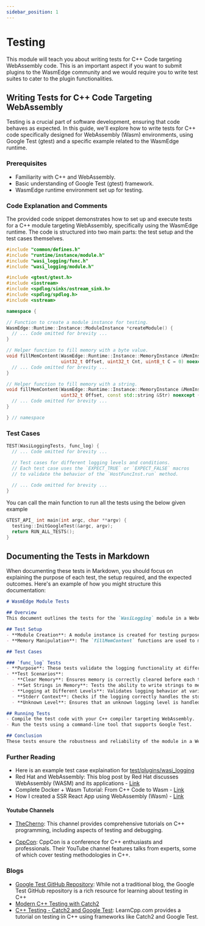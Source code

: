 ```yaml
---
sidebar_position: 1
---
```


# Testing

This module will teach you about writing tests for C++ Code targeting WebAssembly code. This is an important aspect if you want to submit plugins to the WasmEdge community and we would require you to write test suites to cater to the plugin functionalities.

## Writing Tests for C++ Code Targeting WebAssembly

Testing is a crucial part of software development, ensuring that code behaves as expected. In this guide, we'll explore how to write tests for C++ code specifically designed for WebAssembly (Wasm) environments, using Google Test (gtest) and a specific example related to the WasmEdge runtime.

### Prerequisites
- Familiarity with C++ and WebAssembly.
- Basic understanding of Google Test (gtest) framework.
- WasmEdge runtime environment set up for testing.

### Code Explanation and Comments

The provided code snippet demonstrates how to set up and execute tests for a C++ module targeting WebAssembly, specifically using the WasmEdge runtime. The code is structured into two main parts: the test setup and the test cases themselves.

```cpp
#include "common/defines.h"
#include "runtime/instance/module.h"
#include "wasi_logging/func.h"
#include "wasi_logging/module.h"

#include <gtest/gtest.h>
#include <iostream>
#include <spdlog/sinks/ostream_sink.h>
#include <spdlog/spdlog.h>
#include <sstream>

namespace {

// Function to create a module instance for testing.
WasmEdge::Runtime::Instance::ModuleInstance *createModule() {
  // ... Code omitted for brevity ...
}

// Helper function to fill memory with a byte value.
void fillMemContent(WasmEdge::Runtime::Instance::MemoryInstance &MemInst,
                    uint32_t Offset, uint32_t Cnt, uint8_t C = 0) noexcept {
  // ... Code omitted for brevity ...
}

// Helper function to fill memory with a string.
void fillMemContent(WasmEdge::Runtime::Instance::MemoryInstance &MemInst,
                    uint32_t Offset, const std::string &Str) noexcept {
  // ... Code omitted for brevity ...
}

} // namespace
```

### Test Cases

```cpp
TEST(WasiLoggingTests, func_log) {
  // ... Code omitted for brevity ...

  // Test cases for different logging levels and conditions.
  // Each test case uses the `EXPECT_TRUE` or `EXPECT_FALSE` macros
  // to validate the behavior of the `HostFuncInst.run` method.
  
  // ... Code omitted for brevity ...
}
```

You can call the main function to run all the tests using the below given example

```cpp
GTEST_API_ int main(int argc, char **argv) {
  testing::InitGoogleTest(&argc, argv);
  return RUN_ALL_TESTS();
}
```

## Documenting the Tests in Markdown

When documenting these tests in Markdown, you should focus on explaining the purpose of each test, the setup required, and the expected outcomes. Here's an example of how you might structure this documentation:


```md
# WasmEdge Module Tests

## Overview
This document outlines the tests for the `WasiLogging` module in a WebAssembly environment using the WasmEdge runtime.

## Test Setup
- **Module Creation**: A module instance is created for testing purposes using the `createModule` function.
- **Memory Manipulation**: The `fillMemContent` functions are used to manipulate memory content, essential for setting up test scenarios.

## Test Cases

### `func_log` Tests
- **Purpose**: These tests validate the logging functionality at different levels and conditions.
- **Test Scenarios**:
  - **Clear Memory**: Ensures memory is correctly cleared before each test.
  - **Set Strings in Memory**: Tests the ability to write strings to memory.
  - **Logging at Different Levels**: Validates logging behavior at various levels (info, warning, error, etc.).
  - **Stderr Context**: Checks if the logging correctly handles the stderr context.
  - **Unknown Level**: Ensures that an unknown logging level is handled appropriately.

## Running Tests
- Compile the test code with your C++ compiler targeting WebAssembly.
- Run the tests using a command-line tool that supports Google Test.

## Conclusion
These tests ensure the robustness and reliability of the module in a WebAssembly environment

```

### Further Reading

- Here is an example test case explaination for [test/plugins/wasi_logging](./example.md)
- Red Hat and WebAssembly: This blog post by Red Hat discusses WebAssembly (WASM) and its applications - [Link](https://www.redhat.com/en/blog/red-hat-and-webassembly)
- Complete Docker + Wasm Tutorial: From C++ Code to Wasm - [Link](https://kodekloud.com/blog/docker-wasm-tutorial/)
- How I created a SSR React App using WebAssembly (Wasm) - [Link](https://medium.com/wasm/how-i-created-a-ssr-react-app-using-webassembly-wasm-a6541431d0cd)

#### Youtube Channels

- [TheCherno](https://www.youtube.com/playlist?list=PLlrATfBNZ98dudnM48yfGUldqGD0S4FFb): This channel provides comprehensive tutorials on C++ programming, including aspects of testing and debugging.

- [CppCon](https://www.youtube.com/user/CppCon): CppCon is a conference for C++ enthusiasts and professionals. Their YouTube channel features talks from experts, some of which cover testing methodologies in C++.

### Blogs

- [Google Test GitHub Repository](https://github.com/google/googletest): While not a traditional blog, the Google Test GitHub repository is a rich resource for learning about testing in C++
- [Modern C++ Testing with Catch2](https://www.jetbrains.com/help/clion/unit-testing-tutorial.html)
- [C++ Testing - Catch2 and Google Test](https://www.learncpp.com/cpp-tutorial/introduction-to-testing-your-code/): LearnCpp.com provides a tutorial on testing in C++ using frameworks like Catch2 and Google Test.